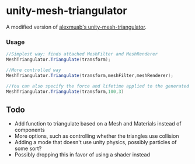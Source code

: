 # unity-mesh-triangulator
A modified version of [alexmuab's unity-mesh-triangulator](https://github.com/alexmuab/unity-mesh-triangulator).

### Usage
```c#
//Simplest way: finds attached MeshFilter and MeshRenderer
MeshTriangulator.Triangulate(transform);

//More controlled way
MeshTriangulator.Triangulate(transform,meshFilter,meshRenderer);

//You can also specify the force and lifetime applied to the generated triangles 
MeshTriangulator.Triangulate(transform,100,3)
```

## Todo

* Add function to triangulate based on a Mesh and Materials instead of components
* More options, such as controlling whether the triangles use collision
* Adding a mode that doesn't use unity physics, possibly particles of some sort?
* Possibly dropping this in favor of using a shader instead

